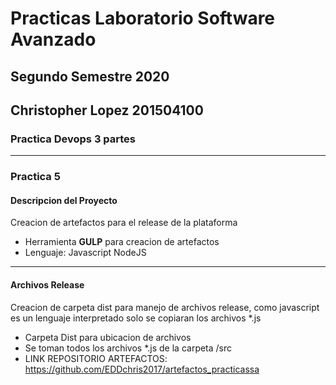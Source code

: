 # Practicas Laboratorio Software Avanzado
## Segundo Semestre 2020
## Christopher Lopez 201504100

### Practica Devops 3 partes
---------------------------------------
### Practica 5
#### Descripcion del Proyecto
Creacion de artefactos para el release de la plataforma 
- Herramienta **GULP** para creacion de artefactos
- Lenguaje: Javascript NodeJS 
---------------------------------------


#### Archivos Release
Creacion de carpeta dist para manejo de archivos release,
como javascript es un lenguaje interpretado solo se copiaran los archivos \*.js
- Carpeta Dist para ubicacion de archivos 
- Se toman todos los archivos \*.js de la carpeta /src
- LINK REPOSITORIO ARTEFACTOS: https://github.com/EDDchris2017/artefactos_practicassa

